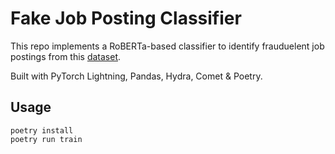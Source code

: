 # Fake Job Posting Classifier 

This repo implements a RoBERTa-based classifier to identify frauduelent job postings from this [dataset](https://www.kaggle.com/datasets/shivamb/real-or-fake-fake-jobposting-prediction?resource=download).

Built with PyTorch Lightning, Pandas, Hydra, Comet & Poetry.

## Usage 
```
poetry install
poetry run train
```
